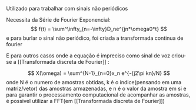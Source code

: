 Utilizado para trabalhar com sinais não periódicos

Necessita da Série de Fourier Exponencial:
$$
f(t) = \sum^\infty_{n=-\infty}D_ne^{jn*\omega0*t}
$$
e para burlar o sinal não periódico, foi criada a transformada continua de fourier


E para outros casos onde a equação é impreciso como sinal de voz criou-se a [[Transformada discreta de Fourier]] :

$$
X(\omega) = \sum^{N-1}_{n=0}x_n  e^{-{j2\pi kn}/N}
$$
onde N é o numero de amostras obtidas, k é o índice(pensando em uma matriz/vetor) das amostras armazenadas, e n é o valor da amostra em si
e para garantir o processamento computacional de acompanhar as amostras, é possivel utilizar a FFT(em [[Transformada discreta de Fourier]])